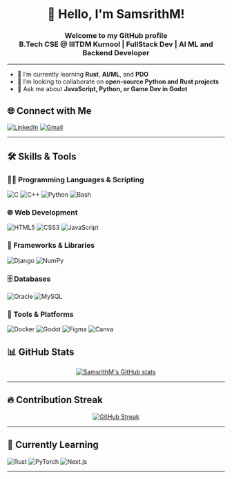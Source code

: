 <!--
**SamsrithM/SamsrithM** is a ✨ _special_ ✨ repository because its `README.md` (this file) appears on your GitHub profile.

Here are some ideas to get you started:
 
- 🔭 I’m currently working on ...
- 🌱 I’m currently learning ...
- 👯 I’m looking to collaborate on ...
- 🤔 I’m looking for help with ...
- 💬 Ask me about ...
- 📫 How to reach me: ...
- 😄 Pronouns: ...
- ⚡ Fun fact: ...

-->

<h1 align = "center" >👋 Hello, I'm SamsrithM!</h1> 
<h3 align = "center">Welcome to my GitHub profile <br>  B.Tech CSE @ IIITDM Kurnool | FullStack Dev | AI ML and Backend Developer</h3>

---

- 🌱 I’m currently learning **Rust**, **AI/ML**, and **PDO**
- 👯 I’m looking to collaborate on **open-source Python and Rust projects**
- 💬 Ask me about **JavaScript, Python, or Game Dev in Godot**
## 🌐 Connect with Me

[![LinkedIn](https://img.shields.io/badge/LinkedIn-blue?style=flat&logo=linkedin&logoColor=white)](https://www.linkedin.com/in/samsrith-mukkera-131aab289/)
[![Gmail](https://img.shields.io/badge/Gmail-D14836?style=flat&logo=gmail&logoColor=white)](mailto:samsrithmukkera@gmail.com)

---

## 🛠️ Skills & Tools

### 🧑‍💻 Programming Languages & Scripting
![C](https://img.shields.io/badge/C-00599C?style=for-the-badge&logo=c&logoColor=white)
![C++](https://img.shields.io/badge/C++-00599C?style=for-the-badge&logo=c%2B%2B&logoColor=white)
![Python](https://img.shields.io/badge/Python-3776AB?style=for-the-badge&logo=python&logoColor=white)
![Bash](https://img.shields.io/badge/Bash-4EAA25?style=for-the-badge&logo=gnu-bash&logoColor=white)

### 🌐 Web Development
![HTML5](https://img.shields.io/badge/HTML5-E34F26?style=for-the-badge&logo=html5&logoColor=white)
![CSS3](https://img.shields.io/badge/CSS3-1572B6?style=for-the-badge&logo=css3&logoColor=white)
![JavaScript](https://img.shields.io/badge/JavaScript-F7DF1E?style=for-the-badge&logo=javascript&logoColor=black)

### 🧩 Frameworks & Libraries
![Django](https://img.shields.io/badge/Django-092E20?style=for-the-badge&logo=django&logoColor=white)
![NumPy](https://img.shields.io/badge/NumPy-013243?style=for-the-badge&logo=numpy&logoColor=white)

### 🗄️ Databases
![Oracle](https://img.shields.io/badge/Oracle-F80000?style=for-the-badge&logo=oracle&logoColor=white)
![MySQL](https://img.shields.io/badge/MySQL-4479A1?style=for-the-badge&logo=mysql&logoColor=white)

### 🔧 Tools & Platforms
![Docker](https://img.shields.io/badge/Docker-2496ED?style=for-the-badge&logo=docker&logoColor=white)
![Godot](https://img.shields.io/badge/Godot-3C6EB4?style=for-the-badge&logo=godot-engine&logoColor=white)
![Figma](https://img.shields.io/badge/Figma-F24E1E?style=for-the-badge&logo=figma&logoColor=white)
![Canva](https://img.shields.io/badge/Canva-00C4CC?style=for-the-badge&logo=canva&logoColor=white)

## 📊 GitHub Stats

<div align="center">

[![SamsrithM's GitHub stats](https://github-readme-stats.vercel.app/api?username=SamsrithM&show_icons=true&theme=radical)](https://github.com/SamsrithM)

<!-- [![Top Langs](https://github-readme-stats.vercel.app/api/top-langs/?username=SamsrithM&layout=compact&theme=radical)](https://github.com/SamsrithM) -->
---
</div>

## 🔥 Contribution Streak

<div align="center">

[![GitHub Streak](https://streak-stats.demolab.com?user=SamsrithM&theme=tokyonight)](https://git.io/streak-stats)

---
</div>

## 🧠 Currently Learning

![Rust](https://img.shields.io/badge/Rust-000000?style=for-the-badge&logo=rust&logoColor=white)
![PyTorch](https://img.shields.io/badge/PyTorch-EE4C2C?style=for-the-badge&logo=pytorch&logoColor=white)
![Next.js](https://img.shields.io/badge/Next.js-000000?style=for-the-badge&logo=nextdotjs&logoColor=white)

---
